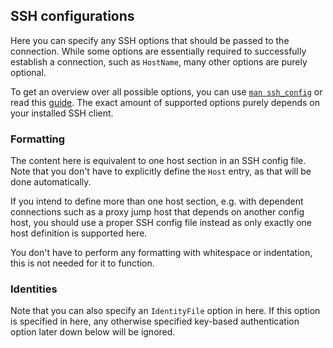 ## SSH configurations

Here you can specify any SSH options that should be passed to the connection.
While some options are essentially required to successfully establish a connection, such as `HostName`,
many other options are purely optional.

To get an overview over all possible options, you can use [`man ssh_config`](https://linux.die.net/man/5/ssh_config) or read this [guide](https://www.ssh.com/academy/ssh/config).
The exact amount of supported options purely depends on your installed SSH client.

### Formatting

The content here is equivalent to one host section in an SSH config file.
Note that you don't have to explicitly define the `Host` entry, as that will be done automatically.

If you intend to define more than one host section, e.g. with dependent connections such as a proxy jump host that depends on another config host, you should use a proper SSH config file instead as only exactly one host definition is supported here.

You don't have to perform any formatting with whitespace or indentation, this is not needed for it to function.

### Identities

Note that you can also specify an `IdentityFile` option in here.
If this option is specified in here, any otherwise specified key-based authentication option later down below will be ignored.
